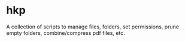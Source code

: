# hkp
A collection of scripts to manage files, folders, set permissions, prune empty folders, combine/compress pdf files, etc.
